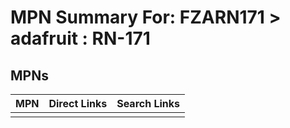 



# MPN Summary For: FZARN171 > adafruit : RN-171

## MPNs
  

|MPN|Direct Links|Search Links|
| :--- | :--- | :--- |
||||
